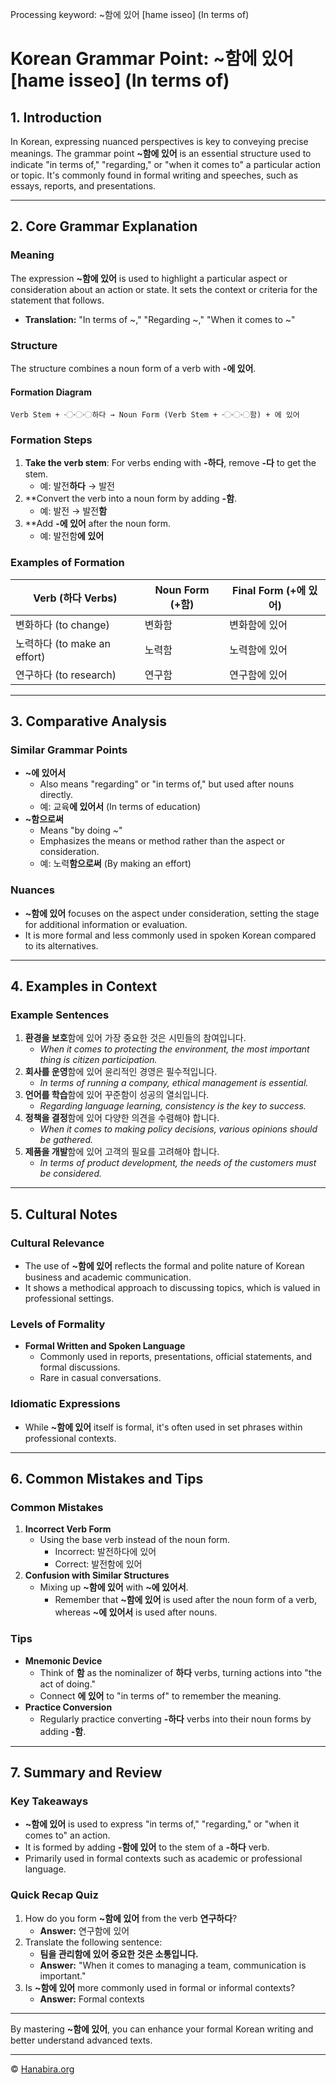 Processing keyword: ~함에 있어 [hame isseo] (In terms of)
# Korean Grammar Point: ~함에 있어 [hame isseo] (In terms of)

## 1. Introduction
In Korean, expressing nuanced perspectives is key to conveying precise meanings. The grammar point **~함에 있어** is an essential structure used to indicate "in terms of," "regarding," or "when it comes to" a particular action or topic. It's commonly found in formal writing and speeches, such as essays, reports, and presentations.

---
## 2. Core Grammar Explanation
### Meaning
The expression **~함에 있어** is used to highlight a particular aspect or consideration about an action or state. It sets the context or criteria for the statement that follows.
- **Translation:** "In terms of ~," "Regarding ~," "When it comes to ~"
### Structure
The structure combines a noun form of a verb with **-에 있어**.
#### Formation Diagram
```
Verb Stem + 〮〮〮하다 → Noun Form (Verb Stem + 〮〮〮함) + 에 있어
```
### Formation Steps
1. **Take the verb stem**: For verbs ending with **-하다**, remove **-다** to get the stem.
   - 예: 발전**하다** → 발전
2. **Convert the verb into a noun form by adding **-함**.
   - 예: 발전 → 발전**함**
3. **Add **-에 있어** after the noun form.
   - 예: 발전함**에 있어**
### Examples of Formation
| Verb (하다 Verbs) | Noun Form (+함) | Final Form (+에 있어) |
| --- | --- | --- |
| 변화하다 (to change) | 변화함 | 변화함에 있어 |
| 노력하다 (to make an effort) | 노력함 | 노력함에 있어 |
| 연구하다 (to research) | 연구함 | 연구함에 있어 |
---
## 3. Comparative Analysis
### Similar Grammar Points
- **~에 있어서**
  - Also means "regarding" or "in terms of," but used after nouns directly.
  - 예: 교육**에 있어서** (In terms of education)
- **~함으로써**
  - Means "by doing ~"
  - Emphasizes the means or method rather than the aspect or consideration.
  - 예: 노력**함으로써** (By making an effort)
### Nuances
- **~함에 있어** focuses on the aspect under consideration, setting the stage for additional information or evaluation.
- It is more formal and less commonly used in spoken Korean compared to its alternatives.
---
## 4. Examples in Context
### Example Sentences
1. **환경을 보호**함에 있어 가장 중요한 것은 시민들의 참여입니다.
   - *When it comes to protecting the environment, the most important thing is citizen participation.*
2. **회사를 운영**함에 있어 윤리적인 경영은 필수적입니다.
   - *In terms of running a company, ethical management is essential.*
3. **언어를 학습**함에 있어 꾸준함이 성공의 열쇠입니다.
   - *Regarding language learning, consistency is the key to success.*
4. **정책을 결정**함에 있어 다양한 의견을 수렴해야 합니다.
   - *When it comes to making policy decisions, various opinions should be gathered.*
5. **제품을 개발**함에 있어 고객의 필요를 고려해야 합니다.
   - *In terms of product development, the needs of the customers must be considered.*
---
## 5. Cultural Notes
### Cultural Relevance
- The use of **~함에 있어** reflects the formal and polite nature of Korean business and academic communication.
- It shows a methodical approach to discussing topics, which is valued in professional settings.
### Levels of Formality
- **Formal Written and Spoken Language**
  - Commonly used in reports, presentations, official statements, and formal discussions.
  - Rare in casual conversations.
### Idiomatic Expressions
- While **~함에 있어** itself is formal, it's often used in set phrases within professional contexts.
---
## 6. Common Mistakes and Tips
### Common Mistakes
1. **Incorrect Verb Form**
   - Using the base verb instead of the noun form.
     - Incorrect: 발전하다에 있어
     - Correct: 발전함에 있어
2. **Confusion with Similar Structures**
   - Mixing up **~함에 있어** with **~에 있어서**.
     - Remember that **~함에 있어** is used after the noun form of a verb, whereas **~에 있어서** is used after nouns.
### Tips
- **Mnemonic Device**
  - Think of **함** as the nominalizer of **하다** verbs, turning actions into "the act of doing."
  - Connect **에 있어** to "in terms of" to remember the meaning.
- **Practice Conversion**
  - Regularly practice converting **-하다** verbs into their noun forms by adding **-함**.
---
## 7. Summary and Review
### Key Takeaways
- **~함에 있어** is used to express "in terms of," "regarding," or "when it comes to" an action.
- It is formed by adding **-함에 있어** to the stem of a **-하다** verb.
- Primarily used in formal contexts such as academic or professional language.
### Quick Recap Quiz
1. How do you form **~함에 있어** from the verb **연구하다**?
   - **Answer:** 연구함에 있어
2. Translate the following sentence:
   - **팀을 관리함에 있어 중요한 것은 소통입니다.**
   - **Answer:** "When it comes to managing a team, communication is important."
3. Is **~함에 있어** more commonly used in formal or informal contexts?
   - **Answer:** Formal contexts
---
By mastering **~함에 있어**, you can enhance your formal Korean writing and better understand advanced texts.

---
© [Hanabira.org](https://hanabira.org)
